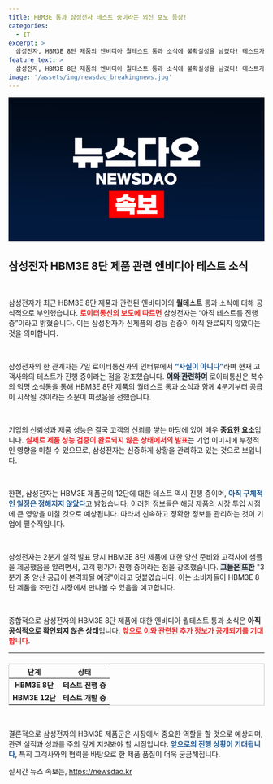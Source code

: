 ```yaml
---
title: HBM3E 통과 삼성전자 테스트 중이라는 외신 보도 등장!
categories:
  - IT
excerpt: >
  삼성전자, HBM3E 8단 제품의 엔비디아 퀄테스트 통과 소식에 불확실성을 남겼다! 테스트가 진행 중이라며 외신 보도를 부인했고, 4분기 공급에 대한 기대감이 커지면서 업계의 이목이 집중되고 있다.
feature_text: >
  삼성전자, HBM3E 8단 제품의 엔비디아 퀄테스트 통과 소식에 불확실성을 남겼다! 테스트가 진행 중이라며 외신 보도를 부인했고, 4분기 공급에 대한 기대감이 커지면서 업계의 이목이 집중되고 있다.
image: '/assets/img/newsdao_breakingnews.jpg'
---
```


<p><img src="/assets/img/newsdao_breakingnews.jpg" alt="firstkoreanews 속보" /></p>

<h2 data-ke-size="size26">삼성전자 HBM3E 8단 제품 관련 엔비디아 테스트 소식</h2>

<p data-ke-size="size16">&nbsp;</p>

<p>삼성전자가 최근 HBM3E 8단 제품과 관련된 엔비디아의 <b>퀄테스트</b> 통과 소식에 대해 공식적으로 부인했습니다. <b><span style="color: #ee2323;">로이터통신의 보도에 따르면</span></b> 삼성전자는 “아직 테스트를 진행 중”이라고 밝혔습니다. 이는 삼성전자가 신제품의 성능 검증이 아직 완료되지 않았다는 것을 의미합니다.</p>

<p data-ke-size="size16">&nbsp;</p>

<p>삼성전자의 한 관계자는 7일 로이터통신과의 인터뷰에서 <b><span style="color: #1a5490;">“사실이 아니다”</span></b>라며 현재 고객사와의 테스트가 진행 중이라는 점을 강조했습니다. <b><span style="background-color: #21538527;">이와 관련하여</span></b> 로이터통신은 복수의 익명 소식통을 통해 HBM3E 8단 제품의 퀄테스트 통과 소식과 함께 4분기부터 공급이 시작될 것이라는 소문이 퍼졌음을 전했습니다.</p>

<p data-ke-size="size16">&nbsp;</p>

<p>기업의 신뢰성과 제품 성능은 결국 고객의 신뢰를 쌓는 마당에 있어 매우 <b>중요한 요소</b>입니다. <b><span style="color: #ee2323;">실제로 제품 성능 검증이 완료되지 않은 상태에서의 발표</span></b>는 기업 이미지에 부정적인 영향을 미칠 수 있으므로, 삼성전자는 신중하게 상황을 관리하고 있는 것으로 보입니다.</p>

<p data-ke-size="size16">&nbsp;</p>

<p>한편, 삼성전자는 HBM3E 제품군의 12단에 대한 테스트 역시 진행 중이며, <b><span style="color: #1a5490;">아직 구체적인 일정은 정해지지 않았다</span></b>고 밝혔습니다. 이러한 정보들은 해당 제품의 시장 투입 시점에 큰 영향을 미칠 것으로 예상됩니다. 따라서 신속하고 정확한 정보를 관리하는 것이 기업에 필수적입니다.</p>

<p data-ke-size="size16">&nbsp;</p>

<p>삼성전자는 2분기 실적 발표 당시 HBM3E 8단 제품에 대한 양산 준비와 고객사에 샘플을 제공했음을 알리면서, 고객 평가가 진행 중이라는 점을 강조했습니다. <b><span style="background-color: #21538527;">그들은 또한</span></b> "3분기 중 양산 공급이 본격화될 예정"이라고 덧붙였습니다. 이는 소비자들이 HBM3E 8단 제품을 조만간 시장에서 만나볼 수 있음을 예고합니다.</p>

<p data-ke-size="size16">&nbsp;</p>

<p>종합적으로 삼성전자의 HBM3E 8단 제품에 대한 엔비디아 퀄테스트 통과 소식은 <b>아직 공식적으로 확인되지 않은 상태</b>입니다. <b><span style="color: #ee2323;">앞으로 이와 관련된 추가 정보가 공개되기를 기대합니다</span></b>.</p>

<hr>

<table style="width:100%; margin-top: 20px; border: 1px solid #ccc;">
  <thead>
    <tr>
      <th style="text-align: center;"><b>단계</b></th>
      <th style="text-align: center;"><b>상태</b></th>
    </tr>
  </thead>
  <tbody>
    <tr>
      <td style="text-align: center; height: 17px;"><b>HBM3E 8단</b></td>
      <td style="text-align: center; height: 17px;"><b>테스트 진행 중</b></td>
    </tr>
    <tr>
      <td style="text-align: center; height: 17px;"><b>HBM3E 12단</b></td>
      <td style="text-align: center; height: 17px;"><b>테스트 개발 중</b></td>
    </tr>
  </tbody>
</table>

<p data-ke-size="size16">&nbsp;</p>

<p>결론적으로 삼성전자의 HBM3E 제품군은 시장에서 중요한 역할을 할 것으로 예상되며, 관련 실적과 성과를 주의 깊게 지켜봐야 할 시점입니다. <b><span style="color: #1a5490;">앞으로의 진행 상황이 기대됩니다</span></b>, 특히 고객사와의 협력을 바탕으로 한 제품 품질이 더욱 궁금해집니다.</p>
실시간 뉴스 속보는, <a href="https://newsdao.kr" rel="dofollow">https://newsdao.kr</a>


